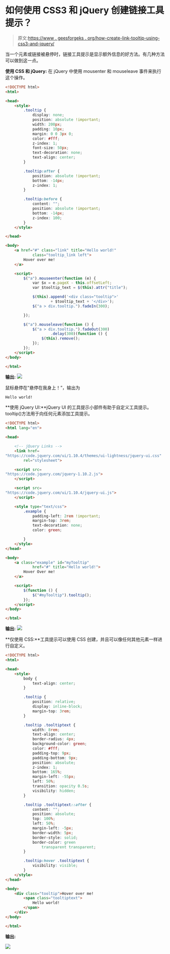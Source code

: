 # 如何使用 CSS3 和 jQuery 创建链接工具提示？

> 原文:[https://www . geesforgeks . org/how-create-link-tooltip-using-css3-and-jquery/](https://www.geeksforgeeks.org/how-to-create-link-tooltip-using-css3-and-jquery/)

当一个元素或链接被悬停时，链接工具提示是显示额外信息的好方法。有几种方法可以做到这一点。

**使用 CSS 和 jQuery:** 在 jQuery 中使用 mousenter 和 mouseleave 事件来执行这个操作。

```html
<!DOCTYPE html>
<html>

<head>
    <style>
        .tooltip {
            display: none;
            position: absolute !important;
            width: 200px;
            padding: 10px;
            margin: 0 0 3px 0;
            color: #fff;
            z-index: 1;
            font-size: 50px;
            text-decoration: none;
            text-align: center;
        }

        .tooltip:after {
            position: absolute !important;
            bottom: -14px;
            z-index: 1;
        }

        .tooltip:before {
            content: "";
            position: absolute !important;
            bottom: -14px;
            z-index: 100;
        }
    </style>

</head>

<body>
    <a href="#" class="link" title="Hello world!"
            class="tooltip_link left">
        Hover over me!
    </a>

    <script>
        $("a").mouseenter(function (e) {
            var $x = e.pageX - this.offsetLeft;
            var $tooltip_text = $(this).attr("title");

            $(this).append('<div class="tooltip">' 
                    + $tooltip_text + '</div>');
            $("a > div.tooltip.").fadeIn(300);

        });

        $("a").mouseleave(function () {
            $("a > div.tooltip.").fadeOut(300)
                    .delay(300)(function () {
                $(this).remove();
            });
        });
    </script>
</body>

</html>
```

**输出:**
![](img/7175162105056d711aae534e64fd280b.png)

鼠标悬停在“悬停在我身上！”，输出为

```html
Hello world!
```

**使用 jQuery UI:**jQuery UI 的工具提示小部件有助于自定义工具提示。tooltip()方法用于向任何元素添加工具提示。

```html
<!DOCTYPE html>
<html lang="en">

<head>

    <!-- jQuery Links -->
    <link href=
"https://code.jquery.com/ui/1.10.4/themes/ui-lightness/jquery-ui.css"
        rel="stylesheet">

    <script src=
"https://code.jquery.com/jquery-1.10.2.js">
    </script>

    <script src=
"https://code.jquery.com/ui/1.10.4/jquery-ui.js">
    </script>

    <style type="text/css">
        .example {
            padding-left: 2rem !important;
            margin-top: 3rem;
            text-decoration: none;
            color: green;

        }
    </style>
</head>

<body>
    <a class="example" id="myTooltip" 
            href="#" title="Hello world!">
        Hover Over me!
    </a>

    <script>
        $(function () {
            $("#myTooltip").tooltip();
        });
    </script>
</body>

</html>
```

**输出:**
![](img/bf51786cc0cb97b3ab0d2a2c5513bc53.png)

**仅使用 CSS:**工具提示可以使用 CSS 创建，并且可以像任何其他元素一样进行自定义。

```html
<!DOCTYPE html>
<html>

<head>
    <style>
        body {
            text-align: center;
        }

        .tooltip {
            position: relative;
            display: inline-block;
            margin-top: 3rem;
        }

        .tooltip .tooltiptext {
            width: 8rem;
            text-align: center;
            border-radius: 4px;
            background-color: green;
            color: #fff;
            padding-top: 9px;
            padding-bottom: 9px;
            position: absolute;
            z-index: 1;
            bottom: 165%;
            margin-left: -55px;
            left: 50%;
            transition: opacity 0.5s;
            visibility: hidden;
        }

        .tooltip .tooltiptext::after {
            content: "";
            position: absolute;
            top: 100%;
            left: 50%;
            margin-left: -5px;
            border-width: 5px;
            border-style: solid;
            border-color: green 
                transparent transparent;
        }

        .tooltip:hover .tooltiptext {
            visibility: visible;
        }
    </style>
</head>

<body>
    <div class="tooltip">Hover over me!
        <span class="tooltiptext">
            Hello world!
        </span>
    </div>
</body>

</html>
```

**输出:**

![](img/000c861b7f4b70d3ab3cb8c8ae8c9079.png)